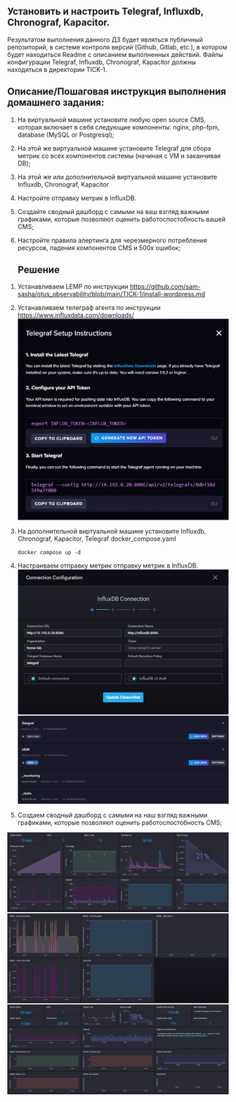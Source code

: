 ## Установить и настроить Telegraf, Influxdb, Chronograf, Kapacitor.

Результатом выполнения данного ДЗ будет являться публичный репозиторий, в системе контроля версий (Github, Gitlab, etc.), в котором будет находиться Readme с описанием выполненных действий. Файлы конфигурации Telegraf, Influxdb, Chronograf, Kapacitor должны находиться в директории TICK-1.

## Описание/Пошаговая инструкция выполнения домашнего задания:

1. На виртуальной машине установите любую open source CMS, которая включает в себя следующие компоненты: nginx, php-fpm, database (MySQL or Postgresql);
2. На этой же виртуальной машине установите Telegraf для сбора метрик со всех компонентов системы (начиная с VM и заканчивая DB);
3. На этой же или дополнительной виртуальной машине установите Influxdb, Chronograf, Kapacitor
4. Настройте отправку метрик в InfluxDB.
5. Создайте сводный дашборд с самыми на ваш взгляд важными графиками, которые позволяют оценить работоспостобность вашей CMS;
6. Настройте правила алертинга для черезмерного потребления ресурсов, падения компонентов CMS и 500х ошибок;

   ## Решение

 1)   Устанавливаем LEMP по инструкции  https://github.com/sam-sasha/otus_observability/blob/main/TICK-1/install-wordpress.md
    

 2) Устанавливаем телеграф агента по инструкции https://www.influxdata.com/downloads/
![Alt text](../img/telegrafsetup.jpg?raw=true "telegrafsetup")

 3) На дополнительной виртуальной машине установите Influxdb, Chronograf, Kapacitor, Telegraf
    docker_compose.yaml
    ````
    docker compose up -d
    ````
    

 4) Настраиваем отправку метрик отправку метрик в InfluxDB.
![Alt text](../img/influx-connection.jpg?raw=true "influx-connection")
![Alt text](../img/systembucket.jpg?raw=true "systembucket")

5) Создаем сводный дашборд с самыми на наш взгляд важными графиками, которые позволяют оценить работоспостобность CMS;
   
 ![Alt text](../img/system1.jpg?raw=true "system1")
 ![Alt text](../img/nginx.jpg?raw=true "nginx")
 ![Alt text](../img/mysql.jpg?raw=true "mysql")
 
 
